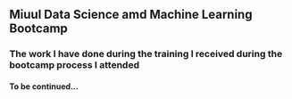 ## Miuul Data Science amd Machine Learning Bootcamp
### The work I have done during the training I received during the bootcamp process I attended
#### To be continued...
